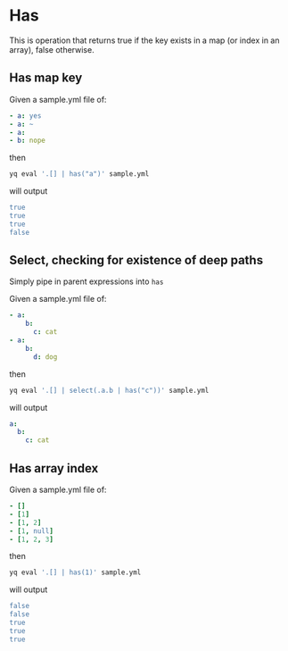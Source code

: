 # Has

This is operation that returns true if the key exists in a map (or index in an array), false otherwise.

## Has map key
Given a sample.yml file of:
```yaml
- a: yes
- a: ~
- a:
- b: nope
```
then
```bash
yq eval '.[] | has("a")' sample.yml
```
will output
```yaml
true
true
true
false
```

## Select, checking for existence of deep paths
Simply pipe in parent expressions into `has`

Given a sample.yml file of:
```yaml
- a:
    b:
      c: cat
- a:
    b:
      d: dog
```
then
```bash
yq eval '.[] | select(.a.b | has("c"))' sample.yml
```
will output
```yaml
a:
  b:
    c: cat
```

## Has array index
Given a sample.yml file of:
```yaml
- []
- [1]
- [1, 2]
- [1, null]
- [1, 2, 3]

```
then
```bash
yq eval '.[] | has(1)' sample.yml
```
will output
```yaml
false
false
true
true
true
```


